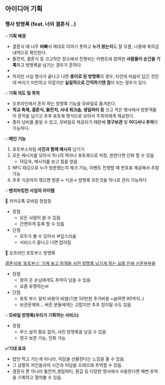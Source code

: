 ## 아이디어 기획
### 행사 방명록 (feat. 너의 결혼식 ..)

✅**기획 배경**

- 결혼식 때 너무 **바빠**서 제대로 이야기 못하고 **누가 왔는지**도 잘 모름, 나중에 축의금 내역으로 확인한다.
- 돌잔치, 결혼식 등 크고작은 장소에서 진행되는 이벤트에 참여한 **사람들이 순간을 기록**하고 방명록을 남기는 경우가 흔하다.
- 
- 하지만 사실 행사가 끝나고 나면 **종이로 된 방명록**의 경우, 타인의 마음이 담긴 것인데 버리기 미안하고 아깝지만 **실질적으로 간직하기엔 짐**이 되는 경우가 있다.

✅**기획 의도 및 목적**

- 오프라인에서 흔히 하는 방명록 기능을 모바일로 옮겨온다.
- **학교 축제, 결혼식, 돌잔치, 사내 워크숍, 생일파티 등** 크고 작은 행사에서 방문객들이 흔적을 남기고 추후 포토북 형식으로 모아서 주최자에게 제공한다.
- 종이 낭비를 줄일 수 있고, 모바일로 제공되기 때문에 **영구보관** 및 **어디서나 추억**이 가능하다.

✅**메인 기능**

1. 포토부스처럼 **사진과 함께 메시지** 남기기
2. 모든 메시지를 모아서 하나의 액자나 포토북으로 저장, 원한다면 인화 할 수 있음
    - 덕담과, 메시지를 보고 힘을 얻음
3. NFC 태깅으로 누가 방문했는지 체크 가능, 이벤트 진행할 때 번호표 제공해서 추첨가능
4. 추후 식권까지 엮으면 방문→ 식권→ 방명록 모든것을 하나로 관리 가능하다


✅**벤치마킹한 사업의 아이템**

💌 카카오톡 모바일 청첩장

- 장점
    - 모든 사람이 쓸 수 있음
    - 간편하게 등록 할 수 있음
- 단점
    - 모두가 볼 수 있어서 부담스러움
    - 서비스가 끝나고 나면 없어짐
    

💌 오프라인 포토부스 방명록

[결혼식에 ‘포토부스’ 기계 놓고 하객들 사진 방명록 남기게 하는 요즘 인싸 신혼부부들](https://www.insight.co.kr/news/377985)

- 장점
    - 찾아 온 손님에게도 추억이 남을 수 있음
    - 요즘 유행하는st
- 단점
    - 포토 부스 설치 비용이 비쌈(기본 50만원 추가비용 +@하면 90까지..)
    - 보관문제와… 써준 분들에게는 고맙지만 추후 짐이될 수도 있음
    

✅**모바일 방명록(우리가 기획하는 서비스)**

- 장점
    - 부스 설치 필요 없이, 사진 방명록을 남길 수 있음
    - 영구 보존 가능, 인화 가능


**✅기대 효과** 

- 밥만 먹고 가는게 아니라, 덕담을 선물한다는 느낌을 줄 수 있음.
- 그 상황의 지인들과의 시간과 덕담을 오래오래 추억할 수 있음.
- 결혼식 뿐 아니라 돌잔치,생일파티, 환갑 등 다양한 행사에서 사용한다면 매번 추억을 기록하고 열어볼 수 있음.
